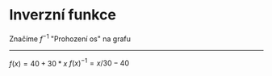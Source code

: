 # Inverzní funkce
Značíme $f^{-1}$
"Prohození os" na grafu

---
$f(x) = 40+30*x$
$f(x)^{-1} = x/30-40$
